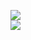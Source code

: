 [![](https://img.shields.io/badge/Made%20With-Github%20Spray-lightgrey.svg?style=for-the-badge&logo=github)](https://github.com/Annihil/github-spray#31532)  
[![](https://i.imgur.com/2DrTn0Z.gif)](https://github.com/Annihil/github-spray)
